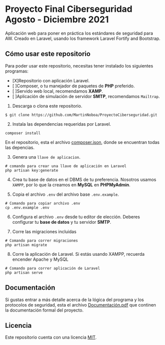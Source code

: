 # Proyecto Final Ciberseguridad Agosto - Diciembre 2021
Aplicación web para poner en práctica los estándares de seguridad para AW. Creado en Laravel, usando los framework Laravel Fortify and Bootstrap.


## Cómo usar este repositorio
Para poder usar este repositorio, necesitas tener instalado los siguientes programas:
- [X]Repositorio con aplicación Laravel.
- [ ]Composer, o tu manejador de paquetes de **PHP** preferido.
- [ ]Servido web local, recomendamos **XAMP**.
- [ ]Aplicación de simulación de servidor **SMTP**, recomendamos `Mailtrap`. 



1. Descarga o clona este repositorio.
```shell
$ git clone https://github.com/MartinNoboa/ProyectoCiberseguridad.git
```

2. Instala las dependencias requeridas por Laravel.
```shell
composer install
```
En el repositorio, esta el archivo [composer.json](composer.json), donde se encuentran todas las depencias. 

3. Genera una `llave de aplicacion`.
```
# comando para crear una llave de aplicación en Laravel
php artisan key:generate
```
4. Crea tu base de datos en el DBMS de tu preferencia. Nosotros usamos `XAMPP`, por lo que la creamos en **MySQL** en **PHPMyAdmin**.

5. Copia el archivo `.env` del archivo base `.env.example`.
```shell
# Comando para copiar archivo .env 
cp .env.example .env
```

6. Configura el archivo `.env` desde tu editor de elección. Deberes configurar tu **base de datos** y tu servidor **SMTP**.

7. Corre las migraciones incluidas
```shell
# Comando para correr migraciones
php artisan migrate
```

8. Corre la aplicación de Laravel. Si estás usando XAMPP, recuerda encender Apache y MySQL
```shell
# Comando para correr aplicación de Laravel
php artisan serve
```

## Documentación
Si gustas entrar a más detalle acerca de la lógica del programa y los protocolos de seguridad, esta el archivo [Documentación.pdf](composer.json) que continen la documentación formal del proyecto. 


## Licencia
Este repositorio cuenta con una licencia [MIT](https://opensource.org/licenses/MIT).